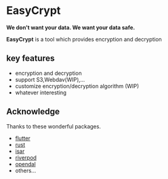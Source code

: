 # EasyCrypt

**We don't want your data. We want your data safe.**

**EasyCrypt** is a tool which provides encryption and decryption



## key features

* encryption and decryption
* support S3,Webdav(WIP),... 
* customize encryption/decryption algorithm (WIP)
* whatever interesting



## Acknowledge

Thanks to these wonderful packages. 

* [flutter](https://github.com/flutter/flutter)
* [rust](https://github.com/rust-lang/rust)
* [isar](https://github.com/isar/isar)
* [riverpod](https://github.com/rrousselGit/riverpod)
* [opendal](https://github.com/apache/opendal)
* others...

